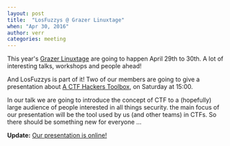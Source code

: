 ```yaml
---
layout: post
title:  "LosFuzzys @ Grazer Linuxtage"
when: "Apr 30, 2016"
author: verr
categories: meeting
---
```


This year's [Grazer Linuxtage](https://linuxtage.at/) are going to happen April 29th to 30th. A lot of interesting talks, workshops and people ahead!

And LosFuzzys is part of it! Two of our members are going to give a presentation about [A CTF Hackers Toolbox](https://glt16-programm.linuxtage.at/events/129.html), on Saturday at 15:00. 

In our talk we are going to introduce the concept of CTF to a (hopefully) large audience of people interested in all things security. the main focus of our presentation will be the tool used by us (and other teams) in CTFs. So there should be something new for everyone ...

**Update:** [Our presentation is online!](https://github.com/LosFuzzys/presentations/raw/master/linuxtage-2016/presentation.pdf)
